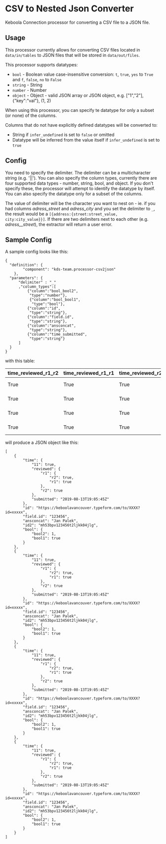 # CSV to Nested Json Converter

Keboola Connection processor for converting a CSV file to a JSON file.



## Usage
This processor currently allows for converting CSV files located in `data/in/tables` to JSON files 
that will be stored in `data/out/files`. 

This processor supports datatypes:

- `bool` -  Boolean value  case-insensitive conversion: `t`, `true`, `yes` to `True` and `f`, `false`, `no` to `False`
- `string` - String
- `number` - Number
- `object` - Object - valid JSON array or JSON object, e.g. ["1","2"], {"key":"val"}, (1, 2)

When using this processor, you can specify te datatype for only a subset (or none) of the columns.

Columns that do not have explicitly defined datatypes will be converted to:

- String if `infer_undefined` is set to `false` or omitted
- Datatype will be inferred from the value itself if `infer_undefined` is set to `true`

## Config

You need to specify the delimiter. The delimiter can be a multicharacter string (e.g. '||'). You can also specify the column types, currently there are four supported data types - number, string, bool, and object. If you don't specify these, the processor will attempt to identify the datatype by itself. You can also specify the datatype only for a subset of the columns.

The value of delimiter will be the character you want to nest on - ie. if you had columns _adress\_street_ and _adress\_city_ and you set the delimiter to `_`, the result would be a `[{address:{street:street_value, city:city_value}}]`. If there are two delimiters next to each other (e.g. _adress\_\_street_), the extractor will return a user error.

## Sample Config

A sample config looks like this:

```
{
  "definition": {
        "component": "kds-team.processor-csv2json"
    },
  "parameters": {
      "delimiter" : "_"
      ,"column_types":[
          {"column":"bool_bool2",
           "type":"number"},
           {"column":"bool_bool1",
            "type":"bool"},
          {"column":"id",
           "type":"string"},
          {"column":"field.id",
           "type":"string"},
          {"column":"ansconcat",
           "type":"string"},
          {"column":"time_submitted",
           "type":"string"}
      ]
  }
}
```
with this table:

time_reviewed_r1_r2|time_reviewed_r1_r1|time_reviewed_r2|id|field.id|ansconcat|time_submitted|id2| time_11| bool_bool2|bool_bool1
-----|-----|-----|-----|-----|-----|-----|-----| -----| -----|-----
True|True|True|https://keboolavancouver.typeform.com/to/XXXX?id=xxxxx|123456|Jan Palek|2019-08-13T19:05:45Z|mh53bpv123456t2ljkk04jlg|True|1|True
True|True|True|https://keboolavancouver.typeform.com/to/XXXX?id=xxxxx|123456|Jan Palek|2019-08-13T19:05:45Z|mh53bpv123456t2ljkk04jlg|True|1|True
True|True|True|https://keboolavancouver.typeform.com/to/XXXX?id=xxxxx|123456|Jan Palek|2019-08-13T19:05:45Z|mh53bpv123456t2ljkk04jlg|True|1|True
True|True|True|https://keboolavancouver.typeform.com/to/XXXX?id=xxxxx|123456|Jan Palek|2019-08-13T19:05:45Z|mh53bpv123456t2ljkk04jlg|True|1|True

will produce a JSON object like this:

```
[
    {
        "time": {
            "11": true,
            "reviewed": {
                "r1": {
                    "r2": true,
                    "r1": true
                },
                "r2": true
            },
            "submitted": "2019-08-13T19:05:45Z"
        },
        "id": "https://keboolavancouver.typeform.com/to/XXXX?id=xxxxx",
        "field.id": "123456",
        "ansconcat": "Jan Palek",
        "id2": "mh53bpv123456t2ljkk04jlg",
        "bool": {
            "bool2": 1,
            "bool1": true
        }
    },
    {
        "time": {
            "11": true,
            "reviewed": {
                "r1": {
                    "r2": true,
                    "r1": true
                },
                "r2": true
            },
            "submitted": "2019-08-13T19:05:45Z"
        },
        "id": "https://keboolavancouver.typeform.com/to/XXXX?id=xxxxx",
        "field.id": "123456",
        "ansconcat": "Jan Palek",
        "id2": "mh53bpv123456t2ljkk04jlg",
        "bool": {
            "bool2": 1,
            "bool1": true
        }
    },
    {
        "time": {
            "11": true,
            "reviewed": {
                "r1": {
                    "r2": true,
                    "r1": true
                },
                "r2": true
            },
            "submitted": "2019-08-13T19:05:45Z"
        },
        "id": "https://keboolavancouver.typeform.com/to/XXXX?id=xxxxx",
        "field.id": "123456",
        "ansconcat": "Jan Palek",
        "id2": "mh53bpv123456t2ljkk04jlg",
        "bool": {
            "bool2": 1,
            "bool1": true
        }
    },
    {
        "time": {
            "11": true,
            "reviewed": {
                "r1": {
                    "r2": true,
                    "r1": true
                },
                "r2": true
            },
            "submitted": "2019-08-13T19:05:45Z"
        },
        "id": "https://keboolavancouver.typeform.com/to/XXXX?id=xxxxx",
        "field.id": "123456",
        "ansconcat": "Jan Palek",
        "id2": "mh53bpv123456t2ljkk04jlg",
        "bool": {
            "bool2": 1,
            "bool1": true
        }
    }
]
```